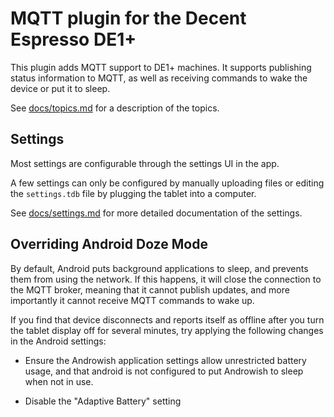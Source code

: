 # MQTT plugin for the Decent Espresso DE1+

This plugin adds MQTT support to DE1+ machines.  It supports publishing status
information to MQTT, as well as receiving commands to wake the device or put it
to sleep.

See [docs/topics.md](docs/topics.md) for a description of the topics.

## Settings

Most settings are configurable through the settings UI in the app.

A few settings can only be configured by manually uploading files or editing
the `settings.tdb` file by plugging the tablet into a computer.

See [docs/settings.md](docs/settings.md) for more detailed documentation of the
settings.

## Overriding Android Doze Mode

By default, Android puts background applications to sleep, and prevents them
from using the network.  If this happens, it will close the connection to the
MQTT broker, meaning that it cannot publish updates, and more importantly it
cannot receive MQTT commands to wake up.

If you find that device disconnects and reports itself as offline after you
turn the tablet display off for several minutes, try applying the following
changes in the Android settings:

* Ensure the Androwish application settings allow unrestricted battery usage,
  and that android is not configured to put Androwish to sleep when not in use.

* Disable the "Adaptive Battery" setting
